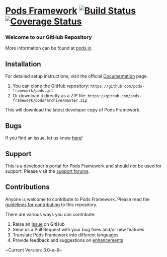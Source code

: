 # [Pods Framework](http://pods.io) [![Build Status](https://secure.travis-ci.org/pods-framework/pods.png?branch=master)](http://travis-ci.org/pods-framework/pods) [![Coverage Status](https://coveralls.io/repos/pods-framework/pods/badge.png)](https://coveralls.io/r/pods-framework/pods) #

### Welcome to our GitHub Repository

More information can be found at [pods.io](http://pods.io/).

## Installation ##

For detailed setup instructions, visit the official [Documentation](http://pods.io/docs/) page.

1. You can clone the GitHub repository: `https://github.com/pods-framework/pods.git`
2. Or download it directly as a ZIP file: `https://github.com/pods-framework/pods/archive/master.zip`

This will download the latest developer copy of Pods Framework.

## Bugs ##
If you find an issue, let us know [here](https://github.com/pods-framework/pods/issues?state=open)!

## Support ##
This is a developer's portal for Pods Framework and should _not_ be used for support. Please visit the [support forums](https://pods.io/forums/).

## Contributions ##
Anyone is welcome to contribute to Pods Framework. Please read the [guidelines for contributing](https://github.com/pods-framework/pods/blob/master/CONTRIBUTING.md) to this repository.

There are various ways you can contribute:

1. Raise an [Issue](https://github.com/pods-framework/pods/issues) on GitHub
2. Send us a Pull Request with your bug fixes and/or new features
3. Translate Pods Framework into different languages
4. Provide feedback and suggestions on [enhancements](https://github.com/pods-framework/pods/issues?direction=desc&labels=Enhancement&page=1&sort=created&state=open)

~Current Version: 3.0-a-8~